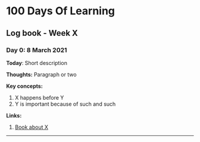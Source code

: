 # 100 Days Of Learning

## Log book - Week X

### Day 0: 8 March 2021

**Today**: Short description

**Thoughts:** Paragraph or two

**Key concepts:**

1. X happens before Y
2. Y is important because of such and such

**Links:**

1. [Book about X](http://www.example.com)

---
